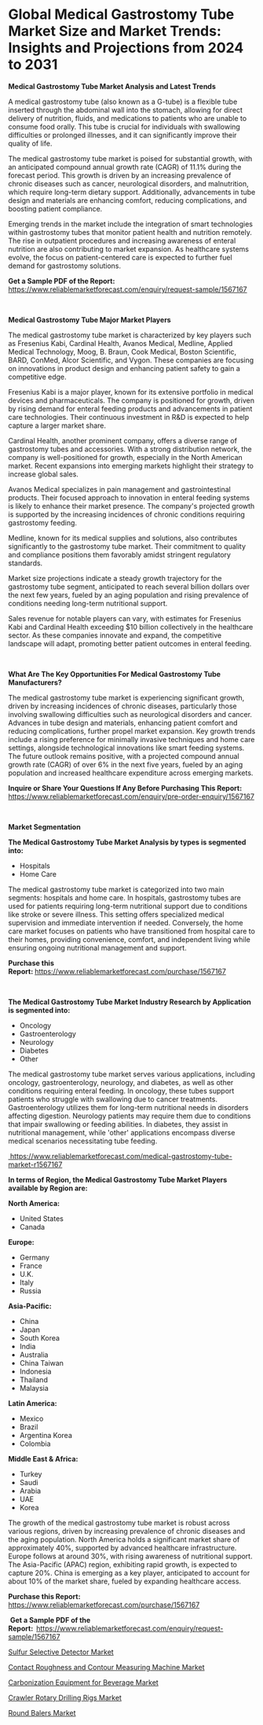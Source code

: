 <p><h1>Global Medical Gastrostomy Tube Market Size and Market Trends: Insights and Projections from 2024 to 2031</h1></p><p><strong>Medical Gastrostomy Tube Market Analysis and Latest Trends</strong></p>
<p><p>A medical gastrostomy tube (also known as a G-tube) is a flexible tube inserted through the abdominal wall into the stomach, allowing for direct delivery of nutrition, fluids, and medications to patients who are unable to consume food orally. This tube is crucial for individuals with swallowing difficulties or prolonged illnesses, and it can significantly improve their quality of life.</p><p>The medical gastrostomy tube market is poised for substantial growth, with an anticipated compound annual growth rate (CAGR) of 11.1% during the forecast period. This growth is driven by an increasing prevalence of chronic diseases such as cancer, neurological disorders, and malnutrition, which require long-term dietary support. Additionally, advancements in tube design and materials are enhancing comfort, reducing complications, and boosting patient compliance.</p><p>Emerging trends in the market include the integration of smart technologies within gastrostomy tubes that monitor patient health and nutrition remotely. The rise in outpatient procedures and increasing awareness of enteral nutrition are also contributing to market expansion. As healthcare systems evolve, the focus on patient-centered care is expected to further fuel demand for gastrostomy solutions.</p></p>
<p><strong>Get a Sample PDF of the Report:&nbsp;</strong> <a href="https://www.reliablemarketforecast.com/enquiry/request-sample/1567167">https://www.reliablemarketforecast.com/enquiry/request-sample/1567167</a></p>
<p>&nbsp;</p>
<p><strong>Medical Gastrostomy Tube Major Market Players</strong></p>
<p><p>The medical gastrostomy tube market is characterized by key players such as Fresenius Kabi, Cardinal Health, Avanos Medical, Medline, Applied Medical Technology, Moog, B. Braun, Cook Medical, Boston Scientific, BARD, ConMed, Alcor Scientific, and Vygon. These companies are focusing on innovations in product design and enhancing patient safety to gain a competitive edge.</p><p>Fresenius Kabi is a major player, known for its extensive portfolio in medical devices and pharmaceuticals. The company is positioned for growth, driven by rising demand for enteral feeding products and advancements in patient care technologies. Their continuous investment in R&D is expected to help capture a larger market share.</p><p>Cardinal Health, another prominent company, offers a diverse range of gastrostomy tubes and accessories. With a strong distribution network, the company is well-positioned for growth, especially in the North American market. Recent expansions into emerging markets highlight their strategy to increase global sales.</p><p>Avanos Medical specializes in pain management and gastrointestinal products. Their focused approach to innovation in enteral feeding systems is likely to enhance their market presence. The company's projected growth is supported by the increasing incidences of chronic conditions requiring gastrostomy feeding.</p><p>Medline, known for its medical supplies and solutions, also contributes significantly to the gastrostomy tube market. Their commitment to quality and compliance positions them favorably amidst stringent regulatory standards.</p><p>Market size projections indicate a steady growth trajectory for the gastrostomy tube segment, anticipated to reach several billion dollars over the next few years, fueled by an aging population and rising prevalence of conditions needing long-term nutritional support.</p><p>Sales revenue for notable players can vary, with estimates for Fresenius Kabi and Cardinal Health exceeding $10 billion collectively in the healthcare sector. As these companies innovate and expand, the competitive landscape will adapt, promoting better patient outcomes in enteral feeding.</p></p>
<p>&nbsp;</p>
<p><strong>What Are The Key Opportunities For Medical Gastrostomy Tube Manufacturers?</strong></p>
<p><p>The medical gastrostomy tube market is experiencing significant growth, driven by increasing incidences of chronic diseases, particularly those involving swallowing difficulties such as neurological disorders and cancer. Advances in tube design and materials, enhancing patient comfort and reducing complications, further propel market expansion. Key growth trends include a rising preference for minimally invasive techniques and home care settings, alongside technological innovations like smart feeding systems. The future outlook remains positive, with a projected compound annual growth rate (CAGR) of over 6% in the next five years, fueled by an aging population and increased healthcare expenditure across emerging markets.</p></p>
<p><strong>Inquire or Share Your Questions If Any Before Purchasing This Report:</strong> <a href="https://www.reliablemarketforecast.com/enquiry/pre-order-enquiry/1567167">https://www.reliablemarketforecast.com/enquiry/pre-order-enquiry/1567167</a></p>
<p>&nbsp;</p>
<p><strong>Market Segmentation</strong></p>
<p><strong>The Medical Gastrostomy Tube Market Analysis by types is segmented into:</strong></p>
<p><ul><li>Hospitals</li><li>Home Care</li></ul></p>
<p><p>The medical gastrostomy tube market is categorized into two main segments: hospitals and home care. In hospitals, gastrostomy tubes are used for patients requiring long-term nutritional support due to conditions like stroke or severe illness. This setting offers specialized medical supervision and immediate intervention if needed. Conversely, the home care market focuses on patients who have transitioned from hospital care to their homes, providing convenience, comfort, and independent living while ensuring ongoing nutritional management and support.</p></p>
<p><strong>Purchase this Report:&nbsp;</strong><a href="https://www.reliablemarketforecast.com/purchase/1567167">https://www.reliablemarketforecast.com/purchase/1567167</a></p>
<p>&nbsp;</p>
<p><strong>The Medical Gastrostomy Tube Market Industry Research by Application is segmented into:</strong></p>
<p><ul><li>Oncology</li><li>Gastroenterology</li><li>Neurology</li><li>Diabetes</li><li>Other</li></ul></p>
<p><p>The medical gastrostomy tube market serves various applications, including oncology, gastroenterology, neurology, and diabetes, as well as other conditions requiring enteral feeding. In oncology, these tubes support patients who struggle with swallowing due to cancer treatments. Gastroenterology utilizes them for long-term nutritional needs in disorders affecting digestion. Neurology patients may require them due to conditions that impair swallowing or feeding abilities. In diabetes, they assist in nutritional management, while 'other' applications encompass diverse medical scenarios necessitating tube feeding.</p></p>
<p><a href="https://www.reliablemarketforecast.com/medical-gastrostomy-tube-market-r1567167">&nbsp;https://www.reliablemarketforecast.com/medical-gastrostomy-tube-market-r1567167</a></p>
<p><strong>In terms of Region, the Medical Gastrostomy Tube Market Players available by Region are:</strong></p>
<p>
    <p> <strong> North America: </strong>
        <ul>
            <li>United States</li>
            <li>Canada</li>
        </ul>
        </p> 
    <p> <strong> Europe: </strong>
        <ul>
            <li>Germany</li>
            <li>France</li>
            <li>U.K.</li>
            <li>Italy</li>
            <li>Russia</li>
        </ul>
        </p> 
    <p> <strong> Asia-Pacific: </strong>
        <ul>
            <li>China</li>
            <li>Japan</li>
            <li>South Korea</li>
            <li>India</li>
            <li>Australia</li>
            <li>China Taiwan</li>
            <li>Indonesia</li>
            <li>Thailand</li>
            <li>Malaysia</li>
        </ul>
        </p> 
    <p> <strong> Latin America: </strong>
        <ul>
            <li>Mexico</li>
            <li>Brazil</li>
            <li>Argentina Korea</li>
            <li>Colombia</li>
        </ul>
        </p> 
    <p> <strong> Middle East & Africa: </strong>
        <ul>
            <li>Turkey</li>
            <li>Saudi</li>
            <li>Arabia</li>
            <li>UAE</li>
            <li>Korea</li>
        </ul>
    </p>
    </p>
<p><p>The growth of the medical gastrostomy tube market is robust across various regions, driven by increasing prevalence of chronic diseases and the aging population. North America holds a significant market share of approximately 40%, supported by advanced healthcare infrastructure. Europe follows at around 30%, with rising awareness of nutritional support. The Asia-Pacific (APAC) region, exhibiting rapid growth, is expected to capture 20%. China is emerging as a key player, anticipated to account for about 10% of the market share, fueled by expanding healthcare access.</p></p>
<p><strong>Purchase this Report: </strong><a href="https://www.reliablemarketforecast.com/purchase/1567167">https://www.reliablemarketforecast.com/purchase/1567167</a></p>
<p>&nbsp;<strong>Get a Sample PDF of the Report:&nbsp;&nbsp;</strong><a href="https://www.reliablemarketforecast.com/enquiry/request-sample/1567167">https://www.reliablemarketforecast.com/enquiry/request-sample/1567167</a></p>
<p><strong></strong></p>
<p><p><a href="https://issuu.com/reportprime-2/docs/sulfur-selective-detector-market-si_4fcf06341b6ea2">Sulfur Selective Detector Market</a></p><p><a href="https://medium.com/@beaumontdavv7mp/market-forecast-global-contact-roughness-and-contour-measuring-machine-trends-and-impact-analysis-ce31b2772321?postPublishedType=repub">Contact Roughness and Contour Measuring Machine Market</a></p><p><a href="https://issuu.com/reportprime-2/docs/carbonization-equipment-for-beverag_86c6889592b6e5">Carbonization Equipment for Beverage Market</a></p><p><a href="https://medium.com/@beaumontdavv7mp/future-of-innovation-global-crawler-rotary-drilling-rigs-market-growth-and-opportunities-2024-6abcc75542ee?postPublishedType=repub">Crawler Rotary Drilling Rigs Market</a></p><p><a href="https://www.linkedin.com/pulse/global-round-balers-market-analysis-key-trends-future-idfyf?trackingId=8mw86Z6TSYqz4lw%2Fx3tfRQ%3D%3D">Round Balers Market</a></p></p>